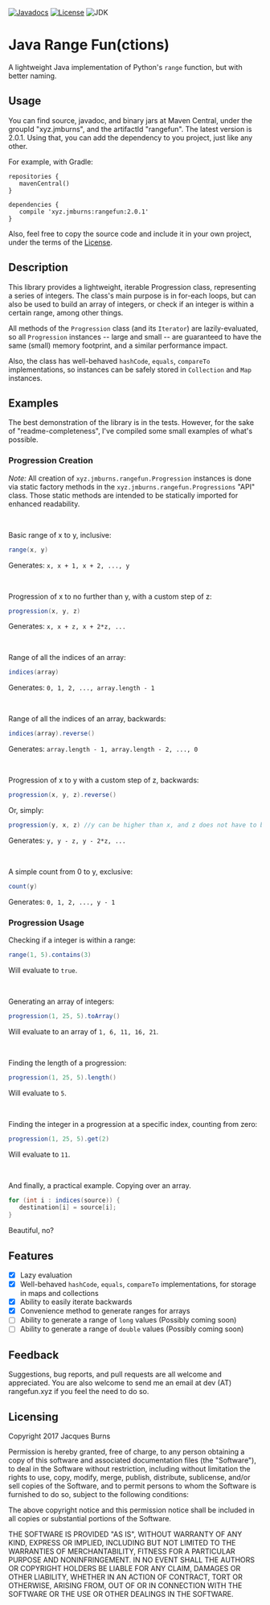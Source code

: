 [![Javadocs](http://javadoc.io/badge/xyz.jmburns/rangefun.svg?color=green)](http://javadoc.io/doc/xyz.jmburns/rangefun)
[![License](https://img.shields.io/badge/license-MIT-blue.svg)](./LICENSE)
![JDK](https://img.shields.io/badge/jdk-9-yellowgreen.svg)


# Java Range Fun(ctions)

A lightweight Java implementation of Python's `range` function, but with better naming.

## Usage

You can find source, javadoc, and binary jars at Maven Central, under the groupId "xyz.jmburns", and the artifactId 
"rangefun". The latest version is 2.0.1. Using that, you can add the dependency to you project, just like any other.

For example, with Gradle:
```
repositories {
   mavenCentral()
}

dependencies {
   compile 'xyz.jmburns:rangefun:2.0.1'
}
```

Also, feel free to copy the source code and include it in your own project, under the terms of the [License](./LICENSE).

## Description

This library provides a lightweight, iterable Progression class, representing a series of integers.
The class's main purpose is in for-each loops, but can also be used to build an array of integers, or check if an
integer is within a certain range, among other things.

All methods of the `Progression` class (and its `Iterator`) are lazily-evaluated, so all `Progression` instances --
large and small -- are guaranteed to have the same (small) memory footprint, and a similar performance impact.

Also, the class has well-behaved `hashCode`, `equals`, `compareTo` implementations, so instances can be safely stored 
in `Collection` and `Map` instances.

## Examples

The best demonstration of the library is in the tests. However, for the sake of "readme-completeness", I've compiled 
some small examples of what's possible.

### Progression Creation
*Note:*
All creation of `xyz.jmburns.rangefun.Progression` instances is done via static factory methods in the 
`xyz.jmburns.rangefun.Progressions` "API" class. Those static methods are intended to be statically imported for enhanced 
readability.

<br>

Basic range of x to y, inclusive:
```java
range(x, y)
```
Generates: `x, x + 1, x + 2, ..., y`

<br>

Progression of x to no further than y, with a custom step of z:
```java
progression(x, y, z)
```
Generates: `x, x + z, x + 2*z, ...`

<br>

Range of all the indices of an array:
```java
indices(array)
```
Generates: `0, 1, 2, ..., array.length - 1`

<br>

Range of all the indices of an array, backwards:
```java
indices(array).reverse()
```
Generates: `array.length - 1, array.length - 2, ..., 0`

<br>

Progression of x to y with a custom step of z, backwards:
```java
progression(x, y, z).reverse()
```
Or, simply:
```java
progression(y, x, z) //y can be higher than x, and z does not have to be negative
```
Generates: `y, y - z, y - 2*z, ...`

<br>

A simple count from 0 to y, exclusive:
```java
count(y)
```
Generates: `0, 1, 2, ..., y - 1`

### Progression Usage

Checking if a integer is within a range:
```java
range(1, 5).contains(3)
```
Will evaluate to `true`.

<br>

Generating an array of integers:
```java
progression(1, 25, 5).toArray()
```
Will evaluate to an array of `1, 6, 11, 16, 21`.

<br>

Finding the length of a progression:
```java
progression(1, 25, 5).length()
```
Will evaluate to `5`.

<br>

Finding the integer in a progression at a specific index, counting from zero:
```java
progression(1, 25, 5).get(2)
```
Will evaluate to `11`.

<br>

And finally, a practical example. Copying over an array.

```java
for (int i : indices(source)) {
   destination[i] = source[i];
}
```
Beautiful, no?

## Features

 - [x] Lazy evaluation
 - [x] Well-behaved `hashCode`, `equals`, `compareTo` implementations, for storage in maps and collections
 - [x] Ability to easily iterate backwards
 - [x] Convenience method to generate ranges for arrays
 - [ ] Ability to generate a range of `long` values (Possibly coming soon)
 - [ ] Ability to generate a range of `double` values (Possibly coming soon)

## Feedback

Suggestions, bug reports, and pull requests are all welcome and appreciated. You are also welcome to send me an email 
at dev (AT) rangefun.xyz if you feel the need to do so.
 
## Licensing

Copyright 2017 Jacques Burns

Permission is hereby granted, free of charge, to any person obtaining a copy of this software and associated 
documentation files (the "Software"), to deal in the Software without restriction, including without limitation the 
rights to use, copy, modify, merge, publish, distribute, sublicense, and/or sell copies of the Software, and to permit 
persons to whom the Software is furnished to do so, subject to the following conditions:

The above copyright notice and this permission notice shall be included in all copies or substantial portions of the
Software.

THE SOFTWARE IS PROVIDED "AS IS", WITHOUT WARRANTY OF ANY KIND, EXPRESS OR IMPLIED, INCLUDING BUT NOT LIMITED TO THE 
WARRANTIES OF MERCHANTABILITY, FITNESS FOR A PARTICULAR PURPOSE AND NONINFRINGEMENT. IN NO EVENT SHALL THE AUTHORS OR 
COPYRIGHT HOLDERS BE LIABLE FOR ANY CLAIM, DAMAGES OR OTHER LIABILITY, WHETHER IN AN ACTION OF CONTRACT, TORT OR 
OTHERWISE, ARISING FROM, OUT OF OR IN CONNECTION WITH THE SOFTWARE OR THE USE OR OTHER DEALINGS IN THE SOFTWARE.
